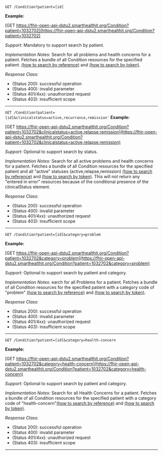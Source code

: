 
`GET /Condition?patient=[id]`


**Example:**

[GET https://fhir-open-api-dstu2.smarthealthit.org/Condition?patient=1032702](https://fhir-open-api-dstu2.smarthealthit.org/Condition?patient=1032702)

*Support:* Mandatory to support search by patient.

*Implementation Notes:*  Search for all problems and health concerns for a patient. Fetches a bundle of all Condition resources for the specified patient. [(how to search by reference)] and [(how to search by token)].

*Response Class:*

-   (Status 200): successful operation
-   (Status 400): invalid parameter
-   (Status 401/4xx): unauthorized request
-   (Status 403): insufficient scope

-----------

`GET /Condition?patient=[id]&clinicalstatus=active,recurrance,remission'`
**Example:**

[GET https://fhir-open-api-dstu2.smarthealthit.org/Condition?patient=1032702&clinicalstatus=active,relapse,remission](https://fhir-open-api-dstu2.smarthealthit.org/Condition?patient=1032702&clinicalstatus=active,relapse,remission)

*Support:* Optional to support search by status.

*Implementation Notes:* Search for all active problems and health concerns for a patient. Fetches a bundle of all Condition resources for the specified patient and all "active" statuses (active,relapse,remission)  [(how to search by reference)] and [(how to search by token)].  This will not return any "entered in error" resources because of the conditional presence of the clinicalStatus element.


*Response Class:*

-   (Status 200): successful operation
-   (Status 400): invalid parameter
-   (Status 401/4xx): unauthorized request
-   (Status 403): insufficient scope

-----------
`GET /Condition?patient=[id]&category=problem`

**Example:**

[GET https://fhir-open-api-dstu2.smarthealthit.org/Condition?patient=1032702&category=problem](https://fhir-open-api-dstu2.smarthealthit.org/Condition?patient=1032702&category=problem)

*Support:* Optional to support search by patient and category.

*Implementation Notes:*  earch for all Problems for a patient. Fetches a bundle of all Condition resources for the specified patient with a category code of "problem" [(how to search by reference)] and [(how to search by token)].


*Response Class:*

-   (Status 200): successful operation
-   (Status 400): invalid parameter
-   (Status 401/4xx): unauthorized request
-   (Status 403): insufficient scope

-----------

`GET /Condition?patient=[id]&category=health-concern`


**Example:**

[GET https://fhir-open-api-dstu2.smarthealthit.org/Condition?patient=1032702&category=health-concern](https://fhir-open-api-dstu2.smarthealthit.org/Condition?patient=1032702&category=health-concern)

*Support:* Optional to support search by patient and category.

*Implementation Notes:*  Search for all Health Concerns for a patient. Fetches a bundle of all Condition resources for the specified patient with a category code of "health-concern"[(how to search by reference)] and [(how to search by token)].

*Response Class:*

-   (Status 200): successful operation
-   (Status 400): invalid parameter
-   (Status 401/4xx): unauthorized request
-   (Status 403): insufficient scope


-----------


  [(how to search by reference)]: http://build.fhir.org/search.html#reference
  [(how to search by token)]: http://build.fhir.org/search.html#token
  [Composite Search Parameters]: http://build.fhir.org/search.html#combining
  [(how to search by date)]: http://build.fhir.org/search.html#date
  [(how to search by string)]: http://build.fhir.org/search.html#string
